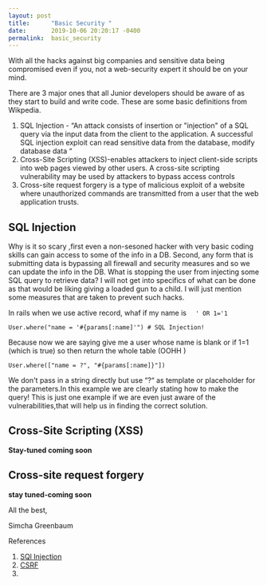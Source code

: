 ```yaml
---
layout: post
title:      "Basic Security "
date:       2019-10-06 20:20:17 -0400
permalink:  basic_security
---
```


With all the hacks against big companies and sensitive data being compromised even if you, not a web-security expert it should be on your mind.
 
 There are 3 major ones that all Junior developers should be aware of as they start to build and write code. These are some basic definitions from Wikpedia.

1. SQL Injection - “An attack consists of insertion or "injection" of a SQL query via the input data from the client to the application. A successful SQL injection exploit can read sensitive data from the database, modify database data “ 
2. Cross-Site Scripting (XSS)-enables attackers to inject client-side scripts into web pages viewed by other users. A cross-site scripting vulnerability may be used by attackers to bypass access controls
3. Cross-site request forgery is a type of malicious exploit of a website where unauthorized commands are transmitted from a user that the web application trusts.

## SQL Injection
Why is it so scary ,first even a non-sesoned hacker with very basic coding skills can gain access to some of the info in a DB. Second, any form that is submitting data is bypassing all firewall and security measures and so we can update the info in the DB. What is stopping the user from injecting some SQL query to retrieve data? I will not get into specifics of what can be done as that would be liking giving a loaded gun to a child. I will just mention some measures that are taken to prevent such hacks.

In rails when we use active record, whaf if my name is ```  ' OR 1='1``` 

```User.where("name = '#{params[:name]'") # SQL Injection!```

Because now we are saying  give me a user whose name is  blank  or if 1=1 (which is true) so then return the whole table (OOHH )


```User.where(["name = ?", "#{params[:name]}"])```

We don't pass in a string directly but use “?“ as template or placeholder for the parameters.In this example we are clearly stating how to make the query! This is just one example if we are even just aware of the vulnerabilities,that will help us in finding the correct solution.







## Cross-Site Scripting (XSS)
**Stay-tuned coming soon**

## Cross-site request forgery
**stay tuned-coming soon**



All the best,

Simcha Greenbaum



References

1. [SQl Injection](https://www.beyondsecurity.com/about-sql-injection.html)
2. [CSRF](https://medium.com/rubyinside/a-deep-dive-into-csrf-protection-in-rails-19fa0a42c0ef)
3. 




